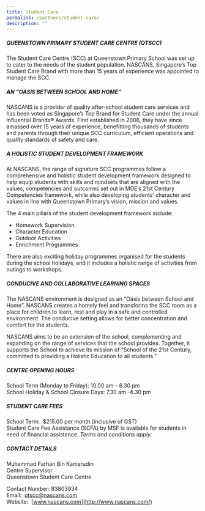 ```yaml
---
title: Student Care
permalink: /partners/student-care/
description: ""
---
```

##### **QUEENSTOWN PRIMARY STUDENT CARE CENTRE (QTSCC)**
The Student Care Centre (SCC) at Queenstown Primary School was set up to cater to the needs of the student population. NASCANS, Singapore’s Top Student Care Brand with more than 15 years of experience was appointed to manage the SCC.

##### **AN “OASIS BETWEEN SCHOOL AND HOME”**
NASCANS is a provider of quality after-school student care services and has been voted as Singapore’s Top Brand for Student Care under the annual Influential Brands® Awards. First established in 2006, they have since amassed over 15 years of experience, benefitting thousands of students and parents through their unique SCC curriculum, efficient operations and quality standards of safety and care.

##### **A HOLISTIC STUDENT DEVELOPMENT FRAMEWORK**
At NASCANS, the range of signature SCC programmes follow a comprehensive and holistic student development framework designed to help equip students with skills and mindsets that are aligned with the values, competencies and outcomes set out in MOE’s 21st Century Competencies framework, while also developing students’ character and values in line with Queenstown Primary’s vision, mission and values.

The&nbsp;4 main pillars&nbsp;of the student development framework include:

* Homework Supervision
* Character Education
* Outdoor Activities
* Enrichment Programmes

There are also exciting holiday programmes organised for the students during the school holidays, and it includes a holistic range of activities from outings to workshops.

##### **CONDUCIVE AND COLLABORATIVE LEARNING SPACES**
The NASCANS environment is designed as an “Oasis between School and Home”. NASCANS creates a homely feel and transforms the SCC room as a place for children to learn, rest and play in a safe and controlled environment.&nbsp;The conducive setting allows for better concentration and comfort for the students.

NASCANS aims to be an extension of the school, complementing and expanding on the range of services that the school provides. Together, it supports the School to achieve its mission of “School of the 21st Century, committed to providing a Holistic Education to all students.”

##### **CENTRE OPENING HOURS**
School Term (Monday to Friday): 10.00 am – 6.30 pm  <br>
School Holiday &amp; School Closure Days: 7.30 am –6.30 pm

##### **STUDENT CARE FEES**
School Term:&nbsp; $215.00 per month (inclusive of GST)<br>
Student Care Fee Assistance (SCFA) by MSF is available for students in need of financial assistance.&nbsp;_Terms and conditions apply._

##### **CONTACT DETAILS**
Muhammad Farhan Bin Kamarudin  <br>
Centre Supervisor  <br>
Queenstown Student Care Centre

Contact Number: 83803934<br>
Email:&nbsp;&nbsp;[qtscc@nascans.com](mailto:qtscc@nascans.com)  <br>
Website:&nbsp;&nbsp;[www.nascans.com](http://www.nascans.com/)